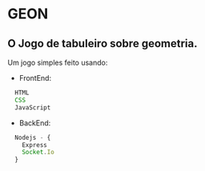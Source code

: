 # GEON
## O Jogo de tabuleiro sobre geometria.

Um jogo simples feito usando:

- FrontEnd:
```javascript 
  HTML
  CSS
  JavaScript
```
- BackEnd:
```javascript
  Nodejs - {
    Express
    Socket.Io
  }
```
